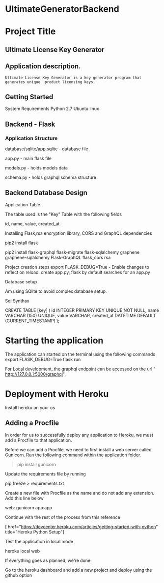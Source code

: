# UltimateGeneratorBackend

# Project Title

## Ultimate License Key Generator

## Application description.

    Ultimate License Key Generator is a key generator program that generates unique  product licensing keys.

## Getting Started

System Requirements
Python 2.7
Ubuntu linux

## Backend - Flask

### Application Structure

database/sqlite/app.sqlite - database file

app.py - main flask file

models.py - holds models data

schema.py - holds graphql schema structure


## Backend Database Design

Application Table

The table used is the "Key" Table with the following fields

id, name, value, created_at

Installing Flask,rsa encryption library, CORS and GraphQL dependencies

pip2 install flask

pip2 install flask-graphql flask-migrate flask-sqlalchemy graphene graphene-sqlalchemy Flask-GraphQL  flask_cors rsa

Project creation steps
export FLASK_DEBUG=True - Enable changes to reflect on reload. 
create app.py, flask by default searches for an app.py

Database setup

Am using SQlite to avoid complex database setup.

Sql Synthax

CREATE TABLE [key] (
    id         INTEGER       PRIMARY KEY
                             UNIQUE
                             NOT NULL,
    name       VARCHAR (150) UNIQUE,
    value      VARCHAR,
    created_at DATETIME      DEFAULT (CURRENT_TIMESTAMP) 
);

# Starting the application

The application can started on the terminal using the following commands
export FLASK_DEBUG=True
flask run

For Local development, the graphql endpoint can be accessed on the url " http://127.0.0.1:5000/graphql".

# Deployment with Heroku

Install heroku on your os

## Adding a Procfile

In order for us to successfully deploy any application to Heroku, we must add a Procfile to that application.


Before we can add a Procfile, we need to first install a web server called Gunicorn. Run the following command within the application folder.

> pip install gunicorn

Update the requirements file by running

pip freeze > requirements.txt

Create a new file with Procfile as the name and do not add any extension. Add this line below

web: gunicorn app:app

Continue with the rest of the process from this reference

[ href="https://devcenter.heroku.com/articles/getting-started-with-python" title="Heroku Python Setup"]

Test the application in local mode 

heroku local web

If everything goes as planned, we're done.

Go to the heroku dashboard and add a new project and deploy using the github option
